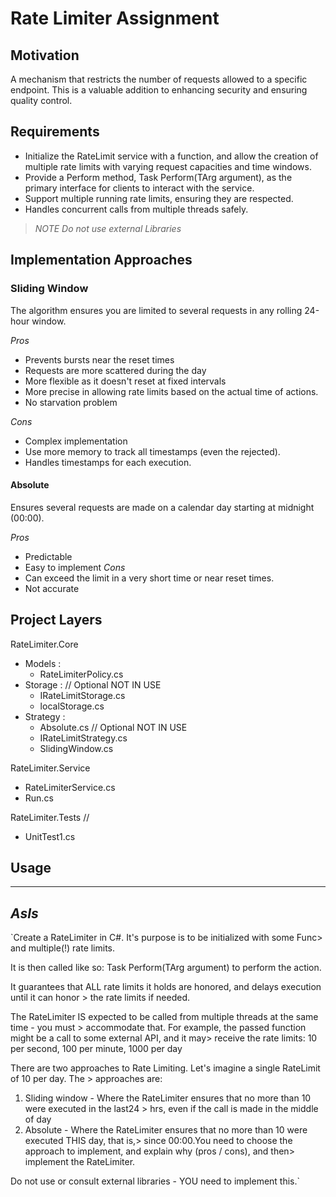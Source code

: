 
# Rate Limiter Assignment

## Motivation 
A mechanism that restricts the number of requests allowed to a specific endpoint. 
This is a valuable addition to enhancing security and ensuring quality control.

## Requirements
- Initialize the RateLimit service with a function, and allow the creation of multiple rate limits with varying request capacities and time windows.
- Provide a Perform method, Task Perform(TArg argument), as the primary interface for clients to interact with the service.
- Support multiple running rate limits, ensuring they are respected.
- Handles concurrent calls from multiple threads safely. 

> *NOTE Do not use external Libraries*

## Implementation Approaches

### Sliding Window
The algorithm ensures you are limited to several requests in any rolling 24-hour window.

*Pros*
- Prevents bursts near the reset times
- Requests are more scattered during the day
- More flexible as it doesn't reset at fixed intervals
- More precise in allowing rate limits based on the actual time of actions.
- No starvation problem

*Cons*
- Complex implementation
- Use more memory to track all timestamps (even the rejected).
- Handles timestamps for each execution.

#### Absolute
Ensures several requests are made on a calendar day starting at midnight (00:00).

*Pros*
- Predictable
- Easy to implement
*Cons*
- Can exceed the limit in a very short time or near reset times.
- Not accurate

## Project Layers

RateLimiter.Core
- Models :
    - RateLimiterPolicy.cs
- Storage : // Optional NOT IN USE
    - IRateLimitStorage.cs
    - localStorage.cs
- Strategy :
    - Absolute.cs // Optional NOT IN USE
    - IRateLimitStrategy.cs
    - SlidingWindow.cs

RateLimiter.Service
- RateLimiterService.cs
- Run.cs

RateLimiter.Tests // 
- UnitTest1.cs

## Usage

---

## *AsIs*
`Create a RateLimiter in C#.
It's purpose is to be initialized with some Func> and multiple(!) rate limits.

It is then called like so:
Task Perform(TArg argument) to perform the action. 
 
It guarantees that ALL rate limits it holds are honored, and delays execution until it can honor > the rate limits if needed. 
 
The RateLimiter IS expected to be called from multiple threads at the same time - you must > accommodate that. For example, the passed function might be a call to some external API, and it may> receive the rate limits: 10 per second, 100 per minute, 1000 per day
 
There are two approaches to Rate Limiting. Let's imagine a single RateLimit of 10 per day. The > approaches are:
1. Sliding window - Where the RateLimiter ensures that no more than 10 were executed in the last24 > hrs, even if the call is made in the middle of day
2. Absolute - Where the RateLimiter ensures that no more than 10 were executed THIS day, that is,> since 00:00.You need to choose the approach to implement, and explain why (pros / cons), and then> implement the RateLimiter.
 
Do not use or consult external libraries - YOU need to implement this.`
